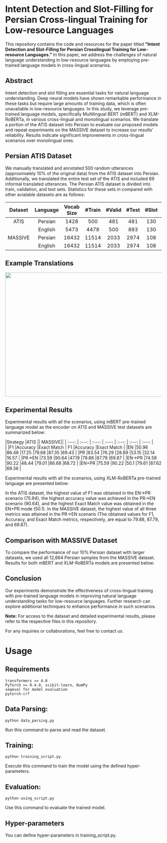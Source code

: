 # Intent Detection and Slot-Filling for Persian Cross-lingual Training for Low-resource Languages
This repository contains the code and resources for the paper titled **"Intent Detection and Slot-Filling for Persian Crosslingual Training for Low-resource Languages."** In this paper, we address the challenges of natural language understanding in low-resource languages by employing pre-trained language models in cross-lingual scenarios.

## Abstract

Intent detection and slot filling are essential tasks for natural language understanding. Deep neural models have shown remarkable performance in these tasks but require large amounts of training data, which is often unavailable in low-resource languages. In this study, we leverage pre-trained language models, specifically Multilingual BERT (mBERT) and XLM-RoBERTa, in various cross-lingual and monolingual scenarios. We translate a portion of the ATIS dataset into Persian to evaluate our proposed models and repeat experiments on the MASSIVE dataset to increase our results’ reliability. Results indicate significant improvements in cross-lingual scenarios over monolingual ones.

## Persian ATIS Dataset

We manually translated and annotated 500 random utterances (approximately 10% of the original data) from the ATIS dataset into Persian. Additionally, we translated the entire test set of the ATIS and included 69 informal translated utterances. The Persian ATIS dataset is divided into train, validation, and test sets. Statistics for these sets in compared with other avialable datasets are as follows:

| Dataset      | Language       | Vocab Size    | #Train        | #Valid        | #Test         | #Slot         | #Intent
| :---:        |     :---:      |    :---:      |    :---:      |    :---:      |    :---:      |    :---:      |    :---:      |
| ATIS         | Persian        | 1428          | 500           | 481           | 481           | 130           | 26            |
|              | English        | 5473          | 4478          | 500           | 893           | 130           | 26            |
| MASSIVE      | Persian        | 16432         | 11514         | 2033          | 2974          | 108           | 60            |
|              | English        | 16432         | 11514         | 2033          | 2974          | 108           | 60            |

## Example Translations

<img src="https://github.com/MobinZadkamali/Intent-Detection-and-Slot-Filling-for-Persian-Crosslingual-Training-for-Low-resource-Languages/assets/37911344/56adafef-9d0e-4b16-8dcb-7c657eacf8bb" width="600" height="400">

## Experimental Results

Experimental results with all the scenarios, using mBERT pre-trained language model as the encoder on ATIS and MASSIVE test datasets are summarized below:

|Strategy |ATIS                                          ||                                      MASSIVE||
| :---:   |     :---:      |    :---:      |    :---:      |    :---:      |    :---:      |    :---:      |   
|         |F1              |Accuracy       |Exact Match    | F1            |Accuracy       |Exact Match    |
|EN       |50.96           |86.48          |17.25          |79.68          |87.35          |69.43          |
|PR       |63.54           |76.29          |28.89          |53.15          |32.14          |16.57          |
|PR→EN    |73.59           |90.64          |47.19          |79.88          |87.79          |69.87          |
|EN→PR    |74.58           |90.22          |48.44          |79.01          |86.68          |68.72          |
|EN+PR    |75.59           |90.22          |50.1           |79.61          |87.62          |69.36          |

Experimental results with all the scenarios, using XLM-RoBERTa pre-trained language are presented below:

In the ATIS dataset, the highest value of F1 was obtained in the EN→PR scenario (75.94), the highest accuracy value was achieved in the PR→EN scenario (90.64), and the highest Exact Match value was obtained in the EN+PR mode (50.1). In the MASSIVE dataset, the highest value of all three metrics was attained in the PR→EN scenario (The obtained values for F1, Accuracy, and Exact Match metrics, respectively, are equal to 79.88, 87.79, and 69.87).

## Comparison with MASSIVE Dataset

To compare the performance of our 10% Persian dataset with larger datasets, we used all 12,664 Persian samples from the MASSIVE dataset. Results for both mBERT and XLM-RoBERTa models are presented below:

## Conclusion

Our experiments demonstrate the effectiveness of cross-lingual training with pre-trained language models in improving natural language understanding tasks for low-resource languages. Further research can explore additional techniques to enhance performance in such scenarios.

**Note:** For access to the dataset and detailed experimental results, please refer to the respective files in this repository.

For any inquiries or collaborations, feel free to contact us.

# Usage
## Requirements

    transformers >= 4.0
    PyTorch >= 0.4.0, scikit-learn, NumPy
    seqeval for model evaluation
    pytorch-crf

## Data Parsing:

    python data_parsing.py

Run this command to parse and read the dataset.
    
## Training:

    python training_script.py

Execute this command to train the model using the defined hyper-parameters.
    
## Evaluation:

    python using_script.py

Use this command to evaluate the trained model.

## Hyper-parameters

You can define hyper-parameters in training_script.py.
